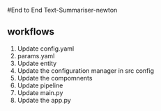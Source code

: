 #End to End  Text-Summariser-newton

## workflows

1. Update config.yaml
2. params.yaml
3. Update entity
4. Update the configuration manager in src config
5. Update the compomnents 
6. Update pipeline
7. Update main.py
8. Update the app.py 

